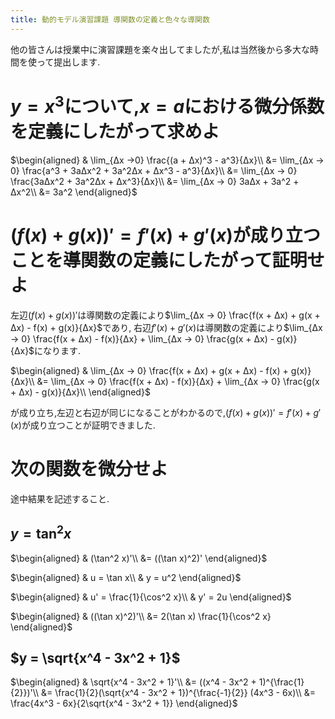 ```yaml
---
title: 動的モデル演習課題 導関数の定義と色々な導関数
---
```


他の皆さんは授業中に演習課題を楽々出してましたが,私は当然後から多大な時間を使って提出します.

# $y = x^3$について,$x = a$における微分係数を定義にしたがって求めよ

$\begin{aligned}
& \lim_{Δx →0} \frac{(a + Δx)^3 - a^3}{Δx}\\
&= \lim_{Δx → 0} \frac{a^3 + 3aΔx^2 + 3a^2Δx + Δx^3 - a^3}{Δx}\\
&= \lim_{Δx → 0} \frac{3aΔx^2 + 3a^2Δx + Δx^3}{Δx}\\
&= \lim_{Δx → 0} 3aΔx + 3a^2 + Δx^2\\
&= 3a^2
\end{aligned}$

# $(f(x) + g(x))' = f'(x) + g'(x)$が成り立つことを導関数の定義にしたがって証明せよ

左辺$(f(x) + g(x))'$は導関数の定義により$\lim_{Δx → 0} \frac{f(x + Δx) + g(x + Δx) - f(x) + g(x)}{Δx}$であり,
右辺$f'(x) + g'(x)$は導関数の定義により$\lim_{Δx → 0} \frac{f(x + Δx) - f(x)}{Δx} + \lim_{Δx → 0} \frac{g(x + Δx) - g(x)}{Δx}$になります.

$\begin{aligned}
& \lim_{Δx → 0} \frac{f(x + Δx) + g(x + Δx) - f(x) + g(x)}{Δx}\\
&= \lim_{Δx → 0} \frac{f(x + Δx) - f(x)}{Δx} + \lim_{Δx → 0} \frac{g(x + Δx) - g(x)}{Δx}\\
\end{aligned}$

が成り立ち,左辺と右辺が同じになることがわかるので,$(f(x) + g(x))' = f'(x) + g'(x)$が成り立つことが証明できました.

# 次の関数を微分せよ

途中結果を記述すること.

## $y = \tan^2 x$

$\begin{aligned}
& (\tan^2 x)'\\
&= ((\tan x)^2)'
\end{aligned}$

$\begin{aligned}
& u = \tan x\\
& y = u^2
\end{aligned}$

$\begin{aligned}
& u' = \frac{1}{\cos^2 x}\\
& y' = 2u
\end{aligned}$

$\begin{aligned}
& ((\tan x)^2)'\\
&= 2(\tan x) \frac{1}{\cos^2 x}
\end{aligned}$

## $y = \sqrt{x^4 - 3x^2 + 1}$

$\begin{aligned}
& \sqrt{x^4 - 3x^2 + 1}'\\
&= ((x^4 - 3x^2 + 1)^{\frac{1}{2}})'\\
&= \frac{1}{2}(\sqrt{x^4 - 3x^2 + 1})^{\frac{-1}{2}} (4x^3 - 6x)\\
&= \frac{4x^3 - 6x}{2\sqrt{x^4 - 3x^2 + 1}}
\end{aligned}$

